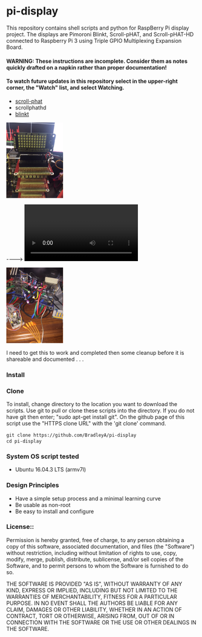 # pi-display

This repository contains shell scripts and python for RaspBerry Pi display project.  The displays are Pimoroni Blinkt, Scroll-pHAT, and Scroll-pHAT-HD connected to Raspberry Pi 3 using Triple GPIO Multiplexing Expansion Board. 

#### WARNING: These instructions are incomplete. Consider them as notes quickly drafted on a napkin rather than proper documentation!

#### To watch future updates in this repository select in the upper-right corner, the "Watch" list, and select Watching. 

 * [scroll-phat](https://github.com/BradleyA/pi-display-board/tree/master/scroll-phat) 
 * scrollphathd
 * [blinkt](https://github.com/BradleyA/pi-display-board/tree/master/blinkt)
 
 <img id="image_respberry_scroll-phat" src="scroll-phat/images/IMG_3247.JPG" width="150" >

----> ![Click this link, then click 'view raw' to see board test](scroll-phat/images/IMG_3246.MOV)

<img id="image_respberry_setup" src="images/IMG_2803.JPG" width="150" >

I need to get this to work and completed then some cleanup before it is shareable and documented . . .

### Install

### Clone

To install, change directory to the location you want to download the scripts. Use git to pull or clone these scripts into the directory. If you do not have git then enter; "sudo apt-get install git". On the github page of this script use the "HTTPS clone URL" with the 'git clone' command.

    git clone https://github.com/BradleyA/pi-display
    cd pi-display

### System OS script tested

 * Ubuntu 16.04.3 LTS (armv7l)

### Design Principles
 * Have a simple setup process and a minimal learning curve
 * Be usable as non-root
 * Be easy to install and configure

### License::

Permission is hereby granted, free of charge, to any person obtaining a copy of this software, associated documentation, and files (the "Software") without restriction, including without limitation of rights to use, copy, modify, merge, publish, distribute, sublicense, and/or sell copies of the Software, and to permit persons to whom the Software is furnished to do so.

THE SOFTWARE IS PROVIDED "AS IS", WITHOUT WARRANTY OF ANY KIND, EXPRESS OR IMPLIED, INCLUDING BUT NOT LIMITED TO THE WARRANTIES OF MERCHANTABILITY, FITNESS FOR A PARTICULAR PURPOSE. IN NO EVENT SHALL THE AUTHORS BE LIABLE FOR ANY CLAIM, DAMAGES OR OTHER LIABILITY, WHETHER IN AN ACTION OF CONTRACT, TORT OR OTHERWISE, ARISING FROM, OUT OF OR IN CONNECTION WITH THE SOFTWARE OR THE USE OR OTHER DEALINGS IN THE SOFTWARE.

